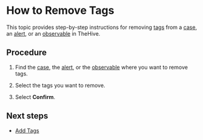 # How to Remove Tags

This topic provides step-by-step instructions for removing [tags](about-tags.md) from a [case](../about-cases.md), an [alert](../../alerts/about-alerts.md), or an [observable](../../cases/cases-description/observables.md) in TheHive.

## Procedure

1. Find the [case](../search-for-cases/find-a-case.md), the [alert](../../alerts/search-for-alerts/find-an-alert.md), or the [observable](../search-for-cases/find-an-observable.md) where you want to remove tags.

2. Select the tags you want to remove.

3. Select **Confirm**.

## Next steps

* [Add Tags](../../../analyst-corner/cases/tags/add-tags.md)
